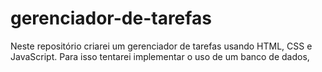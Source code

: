 # gerenciador-de-tarefas
Neste repositório criarei um gerenciador de tarefas usando HTML, CSS e JavaScript. Para isso tentarei implementar o uso de um banco de dados,
